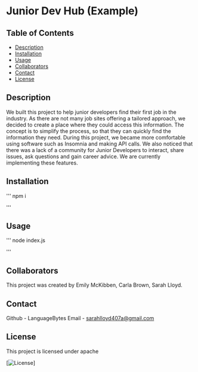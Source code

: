   # Junior Dev Hub (Example)

  ## Table of Contents
  * [Description](#Description)
  * [Installation](#Installation)
  * [Usage](#Usage)
  * [Collaborators](#Collaborators)
  * [Contact](#Contact)
  * [License](#License)

  ## Description 
  We built this project to help junior developers find their first job in the industry. As there are not many job sites offering a tailored approach, we decided to create a place where they could access this information. The concept is to simplify the process, so that they can quickly find the information they need. During this project, we became more comfortable using software such as Insomnia and making API calls.  We also noticed that there was a lack of a community for Junior Developers to interact, share issues, ask questions and gain career advice. We are currently implementing these features. 

  ## Installation 

  '''
  npm i

  '''

  ## Usage 
  
  '''
  node index.js

  '''
  
  ## Collaborators

  This project was created by Emily McKibben, Carla Brown, Sarah Lloyd. 

  ## Contact 

  Github - LanguageBytes 
  Email - sarahlloyd407a@gmail.com 


  ## License 
  This project is licensed under apache 

   [![License](https://img.shields.io/badge/License-apache_1.0-lightblue.svg)]
